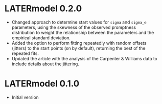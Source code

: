 
# LATERmodel 0.2.0

* Changed approach to determine start values for `sigma` and `sigma_e` parameters, using the skewness of the observed promptness distribution to weight the relationship between the parameters and the empirical standard deviation.
* Added the option to perform fitting repeatedly with random offsets (jitters) to the start points (on by default), returning the best of the repeated fits.
* Updated the article with the analysis of the Carpenter & Williams data to include details about the jittering.

# LATERmodel 0.1.0

* Initial version
